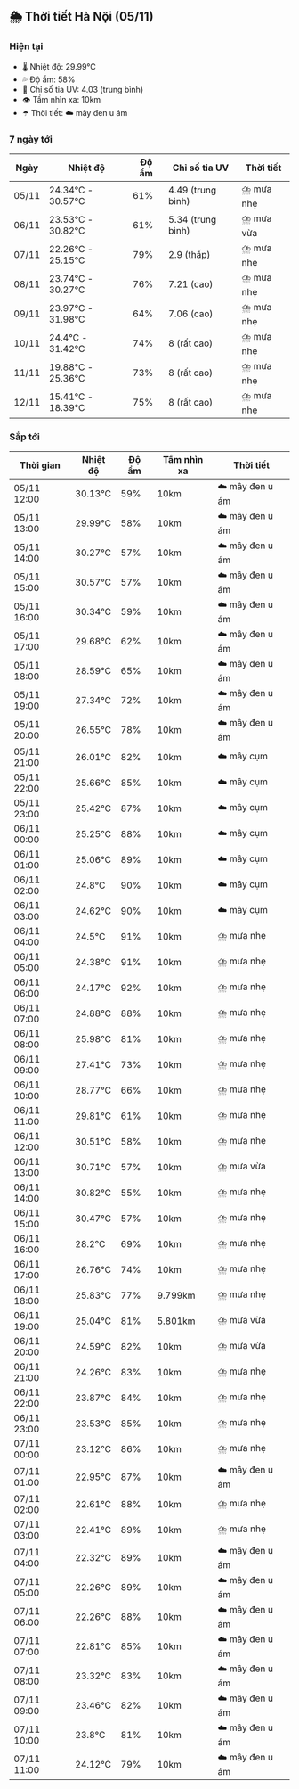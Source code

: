 ## 🌦️ Thời tiết Hà Nội (05/11)

### Hiện tại

- 🌡️ Nhiệt độ: 29.99℃
- 💦 Độ ẩm: 58%
- 🌟 Chỉ số tia UV: 4.03 (trung bình)
- 👁️ Tầm nhìn xa: 10km
- ☂️ Thời tiết: ☁️ mây đen u ám

### 7 ngày tới

| Ngày | Nhiệt độ | Độ ẩm | Chỉ số tia UV | Thời tiết |
| --- | --- | --- | --- | --- |
| 05/11 | 24.34℃ - 30.57℃ | 61% | 4.49 (trung bình) | ⛈️ mưa nhẹ |
| 06/11 | 23.53℃ - 30.82℃ | 61% | 5.34 (trung bình) | ⛈️ mưa vừa |
| 07/11 | 22.26℃ - 25.15℃ | 79% | 2.9 (thấp) | ⛈️ mưa nhẹ |
| 08/11 | 23.74℃ - 30.27℃ | 76% | 7.21 (cao) | ⛈️ mưa nhẹ |
| 09/11 | 23.97℃ - 31.98℃ | 64% | 7.06 (cao) | ⛈️ mưa nhẹ |
| 10/11 | 24.4℃ - 31.42℃ | 74% | 8 (rất cao) | ⛈️ mưa nhẹ |
| 11/11 | 19.88℃ - 25.36℃ | 73% | 8 (rất cao) | ⛈️ mưa nhẹ |
| 12/11 | 15.41℃ - 18.39℃ | 75% | 8 (rất cao) | ⛈️ mưa nhẹ |

### Sắp tới

| Thời gian | Nhiệt độ | Độ ẩm | Tầm nhìn xa | Thời tiết |
| --- | --- | --- | --- | --- |
| 05/11 12:00 | 30.13℃ | 59% | 10km | ☁️ mây đen u ám |
| 05/11 13:00 | 29.99℃ | 58% | 10km | ☁️ mây đen u ám |
| 05/11 14:00 | 30.27℃ | 57% | 10km | ☁️ mây đen u ám |
| 05/11 15:00 | 30.57℃ | 57% | 10km | ☁️ mây đen u ám |
| 05/11 16:00 | 30.34℃ | 59% | 10km | ☁️ mây đen u ám |
| 05/11 17:00 | 29.68℃ | 62% | 10km | ☁️ mây đen u ám |
| 05/11 18:00 | 28.59℃ | 65% | 10km | ☁️ mây đen u ám |
| 05/11 19:00 | 27.34℃ | 72% | 10km | ☁️ mây đen u ám |
| 05/11 20:00 | 26.55℃ | 78% | 10km | ☁️ mây đen u ám |
| 05/11 21:00 | 26.01℃ | 82% | 10km | ☁️ mây cụm |
| 05/11 22:00 | 25.66℃ | 85% | 10km | ☁️ mây cụm |
| 05/11 23:00 | 25.42℃ | 87% | 10km | ☁️ mây cụm |
| 06/11 00:00 | 25.25℃ | 88% | 10km | ☁️ mây cụm |
| 06/11 01:00 | 25.06℃ | 89% | 10km | ☁️ mây cụm |
| 06/11 02:00 | 24.8℃ | 90% | 10km | ☁️ mây cụm |
| 06/11 03:00 | 24.62℃ | 90% | 10km | ☁️ mây cụm |
| 06/11 04:00 | 24.5℃ | 91% | 10km | ⛈️ mưa nhẹ |
| 06/11 05:00 | 24.38℃ | 91% | 10km | ⛈️ mưa nhẹ |
| 06/11 06:00 | 24.17℃ | 92% | 10km | ⛈️ mưa nhẹ |
| 06/11 07:00 | 24.88℃ | 88% | 10km | ⛈️ mưa nhẹ |
| 06/11 08:00 | 25.98℃ | 81% | 10km | ⛈️ mưa nhẹ |
| 06/11 09:00 | 27.41℃ | 73% | 10km | ⛈️ mưa nhẹ |
| 06/11 10:00 | 28.77℃ | 66% | 10km | ⛈️ mưa nhẹ |
| 06/11 11:00 | 29.81℃ | 61% | 10km | ⛈️ mưa nhẹ |
| 06/11 12:00 | 30.51℃ | 58% | 10km | ⛈️ mưa nhẹ |
| 06/11 13:00 | 30.71℃ | 57% | 10km | ⛈️ mưa vừa |
| 06/11 14:00 | 30.82℃ | 55% | 10km | ⛈️ mưa nhẹ |
| 06/11 15:00 | 30.47℃ | 57% | 10km | ⛈️ mưa nhẹ |
| 06/11 16:00 | 28.2℃ | 69% | 10km | ⛈️ mưa nhẹ |
| 06/11 17:00 | 26.76℃ | 74% | 10km | ⛈️ mưa nhẹ |
| 06/11 18:00 | 25.83℃ | 77% | 9.799km | ⛈️ mưa nhẹ |
| 06/11 19:00 | 25.04℃ | 81% | 5.801km | ⛈️ mưa vừa |
| 06/11 20:00 | 24.59℃ | 82% | 10km | ⛈️ mưa vừa |
| 06/11 21:00 | 24.26℃ | 83% | 10km | ⛈️ mưa nhẹ |
| 06/11 22:00 | 23.87℃ | 84% | 10km | ⛈️ mưa nhẹ |
| 06/11 23:00 | 23.53℃ | 85% | 10km | ⛈️ mưa nhẹ |
| 07/11 00:00 | 23.12℃ | 86% | 10km | ⛈️ mưa nhẹ |
| 07/11 01:00 | 22.95℃ | 87% | 10km | ☁️ mây đen u ám |
| 07/11 02:00 | 22.61℃ | 88% | 10km | ⛈️ mưa nhẹ |
| 07/11 03:00 | 22.41℃ | 89% | 10km | ⛈️ mưa nhẹ |
| 07/11 04:00 | 22.32℃ | 89% | 10km | ☁️ mây đen u ám |
| 07/11 05:00 | 22.26℃ | 89% | 10km | ☁️ mây đen u ám |
| 07/11 06:00 | 22.26℃ | 88% | 10km | ☁️ mây đen u ám |
| 07/11 07:00 | 22.81℃ | 85% | 10km | ☁️ mây đen u ám |
| 07/11 08:00 | 23.32℃ | 83% | 10km | ☁️ mây đen u ám |
| 07/11 09:00 | 23.46℃ | 82% | 10km | ☁️ mây đen u ám |
| 07/11 10:00 | 23.8℃ | 81% | 10km | ☁️ mây đen u ám |
| 07/11 11:00 | 24.12℃ | 79% | 10km | ☁️ mây đen u ám |
